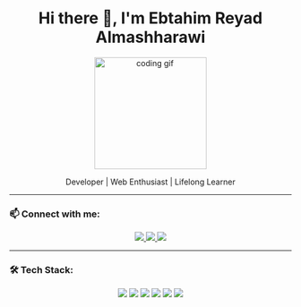 <h1 align="center">Hi there 👋, I'm Ebtahim Reyad Almashharawi</h1>

<p align="center">
  <img src="https://media.giphy.com/media/qgQUggAC3Pfv687qPC/giphy.gif" width="200" alt="coding gif" />
</p>

<p align="center">
  Developer | Web Enthusiast | Lifelong Learner
</p>

---

### 📫 Connect with me:

<p align="center">
  <a href="https://linkedin.com/in/yourusername" target="_blank">
    <img src="https://img.shields.io/badge/LinkedIn-0A66C2?style=flat&logo=linkedin&logoColor=white" />
  </a>
  <a href="[https://x.com/yourusername](https://x.com/rinslet5)" target="_blank">
    <img src="https://img.shields.io/badge/X-000000?style=flat&logo=x&logoColor=white" />
  </a>
  <a href="https://yourwebsite.com" target="_blank">
    <img src="https://img.shields.io/badge/Website-FFA500?style=flat&logo=firefox&logoColor=white" />
  </a>
</p>

---

### 🛠️ Tech Stack:

<p align="center">
  <img src="https://img.shields.io/badge/HTML5-E34F26?style=flat&logo=html5&logoColor=white" />
  <img src="https://img.shields.io/badge/CSS3-1572B6?style=flat&logo=css3&logoColor=white" />
  <img src="https://img.shields.io/badge/JavaScript-F7DF1E?style=flat&logo=javascript&logoColor=black" />
  <img src="https://img.shields.io/badge/Bootstrap-7952B3?style=flat&logo=bootstrap&logoColor=white" />
  <img src="https://img.shields.io/badge/Tailwind_CSS-38B2AC?style=flat&logo=tailwind-css&logoColor=white" />
  <img src="https://img.shields.io/badge/Sass-CC6699?style=flat&logo=sass&logoColor=white" />
</p>
